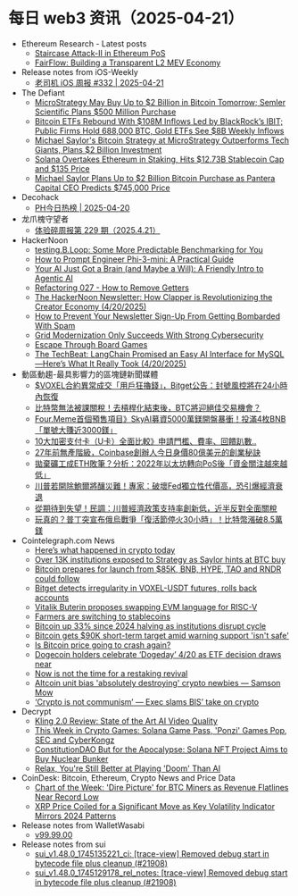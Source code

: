 # 每日 web3 资讯（2025-04-21）

- Ethereum Research - Latest posts
  - [Staircase Attack-II in Ethereum PoS](https://ethresear.ch/t/staircase-attack-ii-in-ethereum-pos/22099#post_12)
  - [FairFlow: Building a Transparent L2 MEV Economy](https://ethresear.ch/t/fairflow-building-a-transparent-l2-mev-economy/22146#post_2)
- Release notes from iOS-Weekly
  - [老司机 iOS 周报 #332 | 2025-04-21](https://github.com/SwiftOldDriver/iOS-Weekly/releases/tag/%23332)
- The Defiant
  - [MicroStrategy May Buy Up to $2 Billion in Bitcoin Tomorrow; Semler Scientific Plans $500 Million Purchase](https://thedefiant.io/news/markets/microstrategy-buy-up-to-2-billion-bitcoin-tomorrow-semler-scientific-plans-500-786a006c)
  - [Bitcoin ETFs Rebound With $108M Inflows Led by BlackRock’s IBIT; Public Firms Hold 688,000 BTC, Gold ETFs See $8B Weekly Inflows](https://thedefiant.io/news/markets/bitcoin-etfs-rebound-108m-inflows-led-blackrocks-ibit-public-firms-hold-688000-97832a6f)
  - [Michael Saylor's Bitcoin Strategy at MicroStrategy Outperforms Tech Giants, Plans $2 Billion Investment](https://thedefiant.io/news/people/michael-saylor-s-bitcoin-strategy-microstrategy-outperforms-tech-giants-plans-2-927f444a)
  - [Solana Overtakes Ethereum in Staking, Hits $12.73B Stablecoin Cap and $135 Price](https://thedefiant.io/news/blockchains/solana-overtakes-ethereum-staking-hits-12-73b-stablecoin-cap-135-price-d2dc50ed)
  - [Michael Saylor Plans Up to $2 Billion Bitcoin Purchase as Pantera Capital CEO Predicts $745,000 Price](https://thedefiant.io/news/markets/michael-saylor-plans-up-to-2-billion-bitcoin-purchase-pantera-capital-ceo-745000-eedbf33d)
- Decohack
  - [PH今日热榜 | 2025-04-20](https://decohack.com/producthunt-daily-2025-04-20/)
- 龙爪槐守望者
  - [体验碎周报第 229 期（2025.4.21）](https://www.ftium4.com/ux-weekly-229.html)
- HackerNoon
  - [testing.B.Loop: Some More Predictable Benchmarking for You](https://hackernoon.com/testingbloop-some-more-predictable-benchmarking-for-you?source=rss)
  - [How to Prompt Engineer Phi-3-mini: A Practical Guide](https://hackernoon.com/how-to-prompt-engineer-phi-3-mini-a-practical-guide?source=rss)
  - [Your AI Just Got a Brain (and Maybe a Will): A Friendly Intro to Agentic AI](https://hackernoon.com/your-ai-just-got-a-brain-and-maybe-a-will-a-friendly-intro-to-agentic-ai?source=rss)
  - [Refactoring 027 - How to Remove Getters](https://hackernoon.com/refactoring-027-how-to-remove-getters?source=rss)
  - [The HackerNoon Newsletter: How Clapper is Revolutionizing the Creator Economy (4/20/2025)](https://hackernoon.com/4-20-2025-newsletter?source=rss)
  - [How to Prevent Your Newsletter Sign-Up From Getting Bombarded With Spam](https://hackernoon.com/how-to-prevent-your-newsletter-sign-up-from-getting-bombarded-with-spam?source=rss)
  - [Grid Modernization Only Succeeds With Strong Cybersecurity](https://hackernoon.com/grid-modernization-only-succeeds-with-strong-cybersecurity?source=rss)
  - [Escape Through Board Games](https://hackernoon.com/escape-through-board-games?source=rss)
  - [The TechBeat: LangChain Promised an Easy AI Interface for MySQL—Here’s What It Really Took (4/20/2025)](https://hackernoon.com/4-20-2025-techbeat?source=rss)
- 動區動趨-最具影響力的區塊鏈新聞媒體
  - [$VOXEL合約異常成交「用戶狂擼錢」，Bitget公告：封號風控將在24小時內恢復](https://www.blocktempo.com/abnormal-contract-execution-on-voxel/)
  - [比特幣無法被課關稅！去槓桿化結束後，BTC將迎絕佳交易機會？](https://www.blocktempo.com/bitcoin-is-the-trade-after-the-trade/)
  - [Four.Meme首個預售項目》SkyAI募資5000萬鎂開盤暴衝！投滿4枚BNB「單號大賺近3000鎂」](https://www.blocktempo.com/skyai-investment-boom/)
  - [10大加密支付卡（U卡）全面比較》申請門檻、費率、回饋趴數..](https://www.blocktempo.com/top-10-crypto-payment-cards/)
  - [27年前無產階級，Coinbase創辦人今日身價80億美元的創業秘訣](https://www.blocktempo.com/coinbase-founders-entrepreneurial-secrets/)
  - [拋棄礦工成ETH敗筆？分析：2022年以太坊轉向PoS後「資金關注越來越低」](https://www.blocktempo.com/turning-point-of-ethereum-development-is-in-2022/)
  - [川普若開除鮑爾將釀災難！專家：破壞Fed獨立性代價高，恐引爆經濟衰退](https://www.blocktempo.com/the-risk-of-trump-firing-powell/)
  - [從期待到失望！民調：川普經濟政策支持率創新低，近半反對全面關稅](https://www.blocktempo.com/trumps-approval-rating-on-the-economy-drops/)
  - [玩真的？普丁突宣布俄烏戰爭「復活節停火30小時」！比特幣漲破8.5萬鎂](https://www.blocktempo.com/putin-declares-unilateral-easter-ceasefire/)
- Cointelegraph.com News
  - [Here’s what happened in crypto today](https://cointelegraph.com/news/what-happened-in-crypto-today?utm_source=rss_feed&utm_medium=rss&utm_campaign=rss_partner_inbound)
  - [Over 13K institutions exposed to Strategy as Saylor hints at BTC buy](https://cointelegraph.com/news/13-000-institutions-exposure-strategy-saylor-hints-btc-buy?utm_source=rss_feed&utm_medium=rss&utm_campaign=rss_partner_inbound)
  - [Bitcoin prepares for launch from $85K, BNB, HYPE, TAO and RNDR could follow](https://cointelegraph.com/news/bitcoin-prepares-for-launch-from-85-k-bnb-hype-tao-and-rndr-could-follow?utm_source=rss_feed&utm_medium=rss&utm_campaign=rss_partner_inbound)
  - [Bitget detects irregularity in VOXEL-USDT futures, rolls back accounts](https://cointelegraph.com/news/bitget-detects-irregularity-voxelusdt-futures?utm_source=rss_feed&utm_medium=rss&utm_campaign=rss_partner_inbound)
  - [Vitalik Buterin proposes swapping EVM language for RISC-V](https://cointelegraph.com/news/vitalik-buterin-proposes-swapping-evm-language-risc-v?utm_source=rss_feed&utm_medium=rss&utm_campaign=rss_partner_inbound)
  - [Farmers are switching to stablecoins](https://cointelegraph.com/news/farmers-switching-to-stablecoins?utm_source=rss_feed&utm_medium=rss&utm_campaign=rss_partner_inbound)
  - [Bitcoin up 33% since 2024 halving as institutions disrupt cycle](https://cointelegraph.com/news/bitcoin-up-33-halving-analysts-institutional-cycle-acceleration?utm_source=rss_feed&utm_medium=rss&utm_campaign=rss_partner_inbound)
  - [Bitcoin gets $90K short-term target amid warning support &#039;isn&#039;t safe&#039;](https://cointelegraph.com/news/bitcoin-gets-90k-short-term-target-warning-support-isn-t-safe?utm_source=rss_feed&utm_medium=rss&utm_campaign=rss_partner_inbound)
  - [Is Bitcoin price going to crash again?](https://cointelegraph.com/news/is-bitcoin-price-going-to-crash-again?utm_source=rss_feed&utm_medium=rss&utm_campaign=rss_partner_inbound)
  - [Dogecoin holders celebrate ‘Dogeday’ 4/20 as ETF decision draws near](https://cointelegraph.com/news/dogecoin-celebrate-4-20-dogeday-doge-etf-deadline-may?utm_source=rss_feed&utm_medium=rss&utm_campaign=rss_partner_inbound)
  - [Now is not the time for a restaking revival](https://cointelegraph.com/news/not-the-time-for-a-restaking-revival?utm_source=rss_feed&utm_medium=rss&utm_campaign=rss_partner_inbound)
  - [Altcoin unit bias &#039;absolutely destroying&#039; crypto newbies — Samson Mow](https://cointelegraph.com/news/altcoin-unit-bias-crypto-participants-disadvantage-bitcoin-samson-mow?utm_source=rss_feed&utm_medium=rss&utm_campaign=rss_partner_inbound)
  - [‘Crypto is not communism’ — Exec slams BIS’ take on crypto](https://cointelegraph.com/news/bank-international-settlements-crypto-report-danger-fears-coinfund-president-says?utm_source=rss_feed&utm_medium=rss&utm_campaign=rss_partner_inbound)
- Decrypt
  - [Kling 2.0 Review: State of the Art AI Video Quality](https://decrypt.co/315436/kling-2-review-ai-video-generator)
  - [This Week in Crypto Games: Solana Game Pass, 'Ponzi' Games Pop, SEC and CyberKongz](https://decrypt.co/315541/this-week-crypto-games-solana-pass-ponzi-sec-cyberkongz)
  - [ConstitutionDAO But for the Apocalypse: Solana NFT Project Aims to Buy Nuclear Bunker](https://decrypt.co/315406/constitutiondao-apocalypse-buy-bunker)
  - [Relax, You're Still Better at Playing 'Doom' Than AI](https://decrypt.co/315493/ai-bad-playing-doom)
- CoinDesk: Bitcoin, Ethereum, Crypto News and Price Data
  - [Chart of the Week: 'Dire Picture' for BTC Miners as Revenue Flatlines Near Record Low](https://www.coindesk.com/business/2025/04/20/chart-of-the-day-dire-picture-for-btc-miners-as-revenue-flatlines-near-record-low)
  - [XRP Price Coiled for a Significant Move as Key Volatility Indicator Mirrors 2024 Patterns](https://www.coindesk.com/markets/2025/04/20/xrp-resembles-a-compressed-spring-poised-for-a-significant-move-as-key-volatility-indicator-mirrors-late-2024-pattern)
- Release notes from WalletWasabi
  - [v99.99.00](https://github.com/WalletWasabi/WalletWasabi/releases/tag/v99.99.00)
- Release notes from sui
  - [sui_v1.48.0_1745135221_ci: [trace-view] Removed debug start in bytecode file plus cleanup (#21908)](https://github.com/MystenLabs/sui/releases/tag/sui_v1.48.0_1745135221_ci)
  - [sui_v1.48.0_1745129178_rel_notes: [trace-view] Removed debug start in bytecode file plus cleanup (#21908)](https://github.com/MystenLabs/sui/releases/tag/sui_v1.48.0_1745129178_rel_notes)
